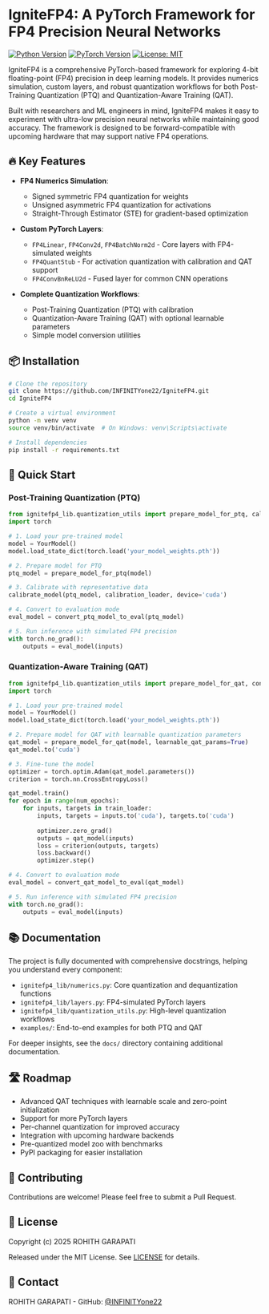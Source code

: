 # IgniteFP4: A PyTorch Framework for FP4 Precision Neural Networks

[![Python Version](https://img.shields.io/badge/python-3.8+-blue.svg)](https://www.python.org/downloads/)
[![PyTorch Version](https://img.shields.io/badge/pytorch-1.10+-orange.svg)](https://pytorch.org/)
[![License: MIT](https://img.shields.io/badge/License-MIT-yellow.svg)](LICENSE)

IgniteFP4 is a comprehensive PyTorch-based framework for exploring 4-bit floating-point (FP4) precision in deep learning models. It provides numerics simulation, custom layers, and robust quantization workflows for both Post-Training Quantization (PTQ) and Quantization-Aware Training (QAT).

Built with researchers and ML engineers in mind, IgniteFP4 makes it easy to experiment with ultra-low precision neural networks while maintaining good accuracy. The framework is designed to be forward-compatible with upcoming hardware that may support native FP4 operations.

## 🔥 Key Features

*   **FP4 Numerics Simulation**:
    *   Signed symmetric FP4 quantization for weights
    *   Unsigned asymmetric FP4 quantization for activations
    *   Straight-Through Estimator (STE) for gradient-based optimization
    
*   **Custom PyTorch Layers**:
    *   `FP4Linear`, `FP4Conv2d`, `FP4BatchNorm2d` - Core layers with FP4-simulated weights
    *   `FP4QuantStub` - For activation quantization with calibration and QAT support
    *   `FP4ConvBnReLU2d` - Fused layer for common CNN operations
    
*   **Complete Quantization Workflows**:
    *   Post-Training Quantization (PTQ) with calibration
    *   Quantization-Aware Training (QAT) with optional learnable parameters
    *   Simple model conversion utilities

## 📦 Installation

```bash
# Clone the repository
git clone https://github.com/INFINITYone22/IgniteFP4.git
cd IgniteFP4

# Create a virtual environment
python -m venv venv
source venv/bin/activate  # On Windows: venv\Scripts\activate

# Install dependencies
pip install -r requirements.txt
```

## 🚀 Quick Start

### Post-Training Quantization (PTQ)

```python
from ignitefp4_lib.quantization_utils import prepare_model_for_ptq, calibrate_model, convert_ptq_model_to_eval
import torch

# 1. Load your pre-trained model
model = YourModel()
model.load_state_dict(torch.load('your_model_weights.pth'))

# 2. Prepare model for PTQ
ptq_model = prepare_model_for_ptq(model)

# 3. Calibrate with representative data
calibrate_model(ptq_model, calibration_loader, device='cuda')

# 4. Convert to evaluation mode
eval_model = convert_ptq_model_to_eval(ptq_model)

# 5. Run inference with simulated FP4 precision
with torch.no_grad():
    outputs = eval_model(inputs)
```

### Quantization-Aware Training (QAT)

```python
from ignitefp4_lib.quantization_utils import prepare_model_for_qat, convert_qat_model_to_eval
import torch

# 1. Load your pre-trained model
model = YourModel()
model.load_state_dict(torch.load('your_model_weights.pth'))

# 2. Prepare model for QAT with learnable quantization parameters
qat_model = prepare_model_for_qat(model, learnable_qat_params=True)
qat_model.to('cuda')

# 3. Fine-tune the model
optimizer = torch.optim.Adam(qat_model.parameters())
criterion = torch.nn.CrossEntropyLoss()

qat_model.train()
for epoch in range(num_epochs):
    for inputs, targets in train_loader:
        inputs, targets = inputs.to('cuda'), targets.to('cuda')
        
        optimizer.zero_grad()
        outputs = qat_model(inputs)
        loss = criterion(outputs, targets)
        loss.backward()
        optimizer.step()

# 4. Convert to evaluation mode
eval_model = convert_qat_model_to_eval(qat_model)

# 5. Run inference with simulated FP4 precision
with torch.no_grad():
    outputs = eval_model(inputs)
```

## 📚 Documentation

The project is fully documented with comprehensive docstrings, helping you understand every component:

- `ignitefp4_lib/numerics.py`: Core quantization and dequantization functions
- `ignitefp4_lib/layers.py`: FP4-simulated PyTorch layers
- `ignitefp4_lib/quantization_utils.py`: High-level quantization workflows
- `examples/`: End-to-end examples for both PTQ and QAT

For deeper insights, see the `docs/` directory containing additional documentation.

## 🛣️ Roadmap

- Advanced QAT techniques with learnable scale and zero-point initialization
- Support for more PyTorch layers
- Per-channel quantization for improved accuracy
- Integration with upcoming hardware backends
- Pre-quantized model zoo with benchmarks
- PyPI packaging for easier installation

## 🤝 Contributing

Contributions are welcome! Please feel free to submit a Pull Request.

## 📝 License

Copyright (c) 2025 ROHITH GARAPATI

Released under the MIT License. See [LICENSE](LICENSE) for details.

## 📧 Contact

ROHITH GARAPATI - GitHub: [@INFINITYone22](https://github.com/INFINITYone22) 
